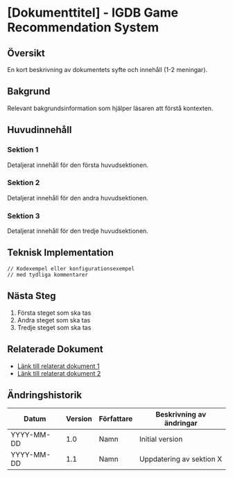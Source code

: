 # [Dokumenttitel] - IGDB Game Recommendation System

## Översikt

En kort beskrivning av dokumentets syfte och innehåll (1-2 meningar).

## Bakgrund

Relevant bakgrundsinformation som hjälper läsaren att förstå kontexten.

## Huvudinnehåll

### Sektion 1

Detaljerat innehåll för den första huvudsektionen.

### Sektion 2

Detaljerat innehåll för den andra huvudsektionen.

### Sektion 3

Detaljerat innehåll för den tredje huvudsektionen.

## Teknisk Implementation

```[språk]
// Kodexempel eller konfigurationsexempel
// med tydliga kommentarer
```

## Nästa Steg

1. Första steget som ska tas
2. Andra steget som ska tas
3. Tredje steget som ska tas

## Relaterade Dokument

- [Länk till relaterat dokument 1](./dokument1.md)
- [Länk till relaterat dokument 2](./dokument2.md)

## Ändringshistorik

| Datum       | Version | Författare    | Beskrivning av ändringar |
|-------------|---------|---------------|--------------------------|
| YYYY-MM-DD  | 1.0     | Namn          | Initial version          |
| YYYY-MM-DD  | 1.1     | Namn          | Uppdatering av sektion X |
